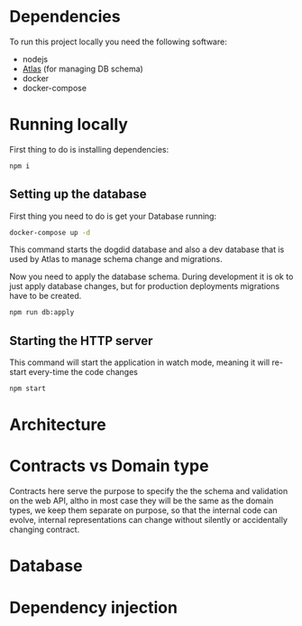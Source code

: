 # Dependencies

To run this project locally you need the following software:

- nodejs
- [Atlas](https://atlasgo.io/getting-started) (for managing DB schema) 
- docker
- docker-compose

# Running locally

First thing to do is installing dependencies:
```bash
npm i
```

## Setting up the database

First thing you need to do is get your Database running:

```bash
docker-compose up -d
```
This command starts the dogdid database and also a dev database that is used by Atlas to manage schema change and migrations.

Now you need to apply the database schema. 
During development it is ok to just apply database changes, but for production deployments migrations have to be created.

```bash
npm run db:apply
```

## Starting the HTTP server

This command will start the application in watch mode, meaning it will re-start every-time the code changes
```bash
npm start
```

# Architecture

# Contracts vs Domain type

Contracts here serve the purpose to specify the the schema and validation on the web API, altho in most case they will be the same as the domain types, we keep them separate on purpose, so that the internal code can evolve, internal representations can change without silently or accidentally changing contract.

# Database

# Dependency injection
